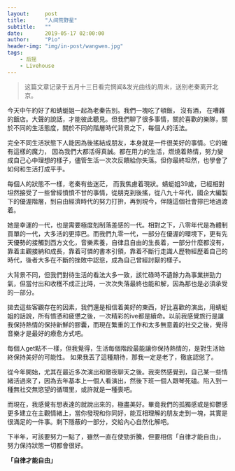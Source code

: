 ```yaml
---
layout:     post
title:      "人间荒野星"
subtitle:   ""
date:       2019-05-17 02:00:00
author:     "Pio"
header-img: "img/in-post/wangwen.jpg"
tags:
    - 后摇
    - Livehouse
---
```


> 这篇文章记录于五月十三日看完惘闻&发光曲线的周末，送别老秦离开北京。

今天中午約好了和蜻蜓姐一起為老秦告別。我們一塊吃了頓飯， 沒有酒， 在嘈雜的飯店。大聲的說話，才能彼此聽見。但我們聊了很多事情，關於喜歡的樂隊，關於不同的生活態度，關於不同的階層時代背景之下，每個人的活法。

完全不同生活狀態下人能因為後搖結成朋友，本身就是一件很美好的事情。它的確有這樣的魔力， 因為我們大都活得真誠。都在用力的生活，燃燒着熱情，努力變成自己心中理想的樣子，儘管生活一次次反饋給你失落。但你最終坦然，也學會了如何和生活打成平手。

每個人的狀態不一樣，老秦有些迷茫， 而我焦慮着現狀。蜻蜓姐39歲，已經相對坦然接受了一些曾經憤憤不甘的事情，從朋克到後搖，從八九十年代，國企大編製下的優渥階層，到自由經濟時代的努力打拚，再到現今，伴隨這個社會擰巴地過渡着。

她是幸運的一代，也是需要極度剋制落差感的一代。相對之下，八零年代是為體制買單的一代，大多活的更擰巴。而我們九零一代，一部分在優渥的環境下，更有先天優勢的接觸到西方文化，音樂素養，自律且自由的生長着，一部分什麼都沒有， 靠着主觀接納和成長，靠着可憐的書本引領，靠着不斷行走識人歷物經歷着自己的時代，後者大多在不斷的挫敗中認慫，成為自己曾經討厭的樣子。

大背景不同，但我們對待生活的看法大多一致，該忙碌時不遺餘力為事業拼勁力氣，但當付出和收穫不成正比時，一次次失落最終也能和解，因為那也是必須承受的一部分。

拋去這些客觀存在的因素，我們還是相信着美好的東西，好比喜歡的演出，用蜻蜓姐的話說，所有憤懣和疲憊之後，一次精彩的ive都是續命。以前我感覺旅行是讓我保持熱情的保持新鮮的膠囊，而現在繁重的工作和太多無意義的社交之後，覺得音樂才是最好的療愈方式吧。

每個人get點不一樣，但我覺得，生活每個階段最能讓你保持熱情的，是對生活始終保持美好的可能性。 如果我丟了這種期待，那我一定是老了，徹底認慫了。

從今年開始，尤其在最近多次演出和徹夜聊天之後。我突然感覺到，自己某一些情緒活過來了，因為去年基本上一個人看演出，然後下班一個人跟琴死磕。陷入到一種無社交無慾望的循環里，或許就是一種喪吧。

而現在，我感覺有想表達的就說出來的，極盡美好。畢竟我們的孤獨感或是抑鬱感更多建立在主觀情緒上，當你發現和你同好，能互相理解的朋友走到一塊，其實是很滿足的一件事。剩下隱蔽的一部分，交給內心自然化解吧。

下半年，可該要努力一點了，雖然一直在使勁折騰，但要相信「自律才能自由」，努力保持狀態一切都會很好。

**「自律才能自由」**
    
    

    
